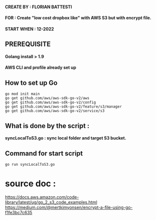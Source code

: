 #### CREATE BY : FLORIAN BATTESTI
#### FOR : Create "low cost dropbox like" with AWS S3 but with encrypt file.
#### START WHEN : 12-2022

## PREREQUISITE

#### Golang install > 1.9 
#### AWS CLI and profile already set up

## How to set up Go 
```
go mod init main
go get github.com/aws/aws-sdk-go-v2/aws
go get github.com/aws/aws-sdk-go-v2/config
go get github.com/aws/aws-sdk-go-v2/feature/s3/manager
go get github.com/aws/aws-sdk-go-v2/service/s3

```

## What is done by the script :
#### syncLocalToS3.go : sync local folder and target S3 bucket.

## Command for start script
```
go run syncLocalToS3.go
```



# source doc :
https://docs.aws.amazon.com/code-library/latest/ug/go_2_s3_code_examples.html
https://medium.com/@mertkimyonsen/encrypt-a-file-using-go-f1fe3bc7c635
